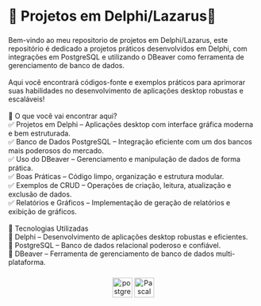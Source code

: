 <h1 align="left">🔷 Projetos em Delphi/Lazarus🚀</h1>

###

<p align="left">Bem-vindo ao meu repositorio de projetos em Delphi/Lazarus, este repositório é dedicado a projetos práticos desenvolvidos em Delphi, com integrações em PostgreSQL e utilizando o DBeaver como ferramenta de gerenciamento de banco de dados.<br><br>Aqui você encontrará códigos-fonte e exemplos práticos para aprimorar suas habilidades no desenvolvimento de aplicações desktop robustas e escaláveis!<br><br>📌 O que você vai encontrar aqui?<br>✅ Projetos em Delphi – Aplicações desktop com interface gráfica moderna e bem estruturada.<br>✅ Banco de Dados PostgreSQL – Integração eficiente com um dos bancos mais poderosos do mercado.<br>✅ Uso do DBeaver – Gerenciamento e manipulação de dados de forma prática.<br>✅ Boas Práticas – Código limpo, organização e estrutura modular.<br>✅ Exemplos de CRUD – Operações de criação, leitura, atualização e exclusão de dados.<br>✅ Relatórios e Gráficos – Implementação de geração de relatórios e exibição de gráficos.<br><br>🔧 Tecnologias Utilizadas<br>🔹 Delphi – Desenvolvimento de aplicações desktop robustas e eficientes.<br>🔹 PostgreSQL – Banco de dados relacional poderoso e confiável.<br>🔹 DBeaver – Ferramenta de gerenciamento de banco de dados multi-plataforma.</p>

###

<div align="center">
  <img src="https://cdn.jsdelivr.net/gh/devicons/devicon/icons/postgresql/postgresql-original.svg" height="40" alt="postgresql logo" />
  <img src="![icons8-pascal-48](https://github.com/user-attachments/assets/17b3bd27-291d-4cde-b9b4-0550c63d7af3)
" height="40" alt="Pascal logo" />
</div>

###
